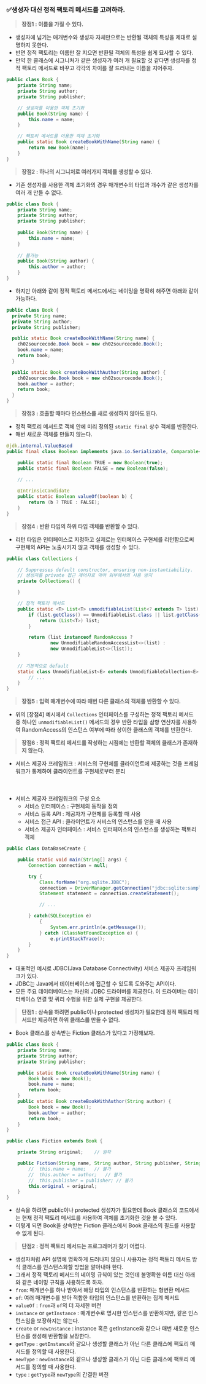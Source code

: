 ### ✅생성자 대신 정적 팩토리 메서드를 고려하라.

> **장점1 : 이름을 가질 수 있다.**
* 생성자에 넘기는 매개변수와 생성자 자체만으로는 반환될 객체의 특성을 제대로 설명하지 못한다.
* 반면 정적 팩토리는 이름만 잘 지으면 반환될 객체의 특성을 쉽게 묘사할 수 있다.
* 만약 한 클래스에 시그니처가 같은 생성자가 여러 개 필요할 것 같다면 생성자를 정적 팩토리 메서드로 바꾸고 각각의 차이를 잘 드러내는 이름을 지어주자.
```java
public class Book {
	private String name;
	private String author;
	private String publisher;

	// 생성자를 이용한 객체 초기화
	public Book(String name) {
		this.name = name;
	}

	// 펙토리 메서드를 이용한 객체 초기화
	public static Book createBookWithName(String name) {
		return new Book(name);
	}
}
```

> **장점2 : 하나의 시그니처로 여러가지 객체를 생성할 수 있다.**
* 기존 생성자를 사용한 객체 초기화의 경우 매개변수의 타입과 개수가 같은 생성자를 여러 개 만들 수 없다.
```java
public class Book {
    private String name;
    private String author;
    private String publisher;
	
    public Book(String name) {
        this.name = name;
    }
    
    // 불가능
    public Book(String author) {
        this.author = author;
    }
}
```

* 하지만 아래와 같이 정적 팩토리 메서드에서는 네이밍을 명확히 해주면 아래와 같이 가능하다.

```java
public class Book {
  private String name;
  private String author;
  private String publisher;

  public static Book createBookWithName(String name) {
    ch02sourcecode.Book book = new ch02sourcecode.Book();
    book.name = name;
    return book;
  }

  public static Book createBookWithAuthor(String author) {
    ch02sourcecode.Book book = new ch02sourcecode.Book();
    book.author = author;
    return book;
  }
}
```

> **장점3 : 호출할 때마다 인스턴스를 새로 생성하지 않아도 된다.**
* 정적 팩토리 메서드로 객체 안에 미리 정의된 `static final` 상수 객체를 반환한다.
* 매번 새로운 객체를 만들지 않는다.
```java
@jdk.internal.ValueBased
public final class Boolean implements java.io.Serializable, Comparable<Boolean>, Constable {

	public static final Boolean TRUE = new Boolean(true);
	public static final Boolean FALSE = new Boolean(false);
	
	// ...

	@IntrinsicCandidate
	public static Boolean valueOf(boolean b) {
		return (b ? TRUE : FALSE);
	}
}
```

> **장점4 : 반환 타입의 하위 타입 객체를 반환할 수 있다.**
* 리턴 타입은 인터페이스로 지정하고 실제로는 인터페이스 구현체를 리턴함으로써 구현체의 API는 노출시키지 않고 객체를 생성할 수 있다.
```java
public class Collections {

	// Suppresses default constructor, ensuring non-instantiability.
    // 생성자를 private 접근 제어자로 막아 외부에서의 사용 방지
	private Collections() {

	}

	// 정적 팩토리 메서드
	public static <T> List<T> unmodifiableList(List<? extends T> list) {
		if (list.getClass() == UnmodifiableList.class || list.getClass() == UnmodifiableRandomAccessList.class) {
			return (List<T>) list;
		}

		return (list instanceof RandomAccess ?
				new UnmodifiableRandomAccessList<>(list) :
				new UnmodifiableList<>(list));
	}
	
	// 기본적으로 default
	static class UnmodifiableList<E> extends UnmodifiableCollection<E> implements List<E> {
		// ...
	}
}
```

> **장점5 : 입력 매개변수에 따라 매번 다른 클래스의 객체를 반환할 수 있다.**
* 위의 [장점4] 예시에서 `Collections` 인터페이스를 구성하는 정적 팩토리 메서드 중 하나인 `unmodifiableList()` 메서드의 경우 반환 타입을 삼항 연산자를 사용하여 RandomAccess의 인스턴스 여부에 따라 상이한 클래스의 객체를 반환한다.

> **장점6 : 정적 팩토리 메서드를 작성하는 시점에는 반환할 객체의 클래스가 존재하지 않는다.**
* 서비스 제공자 프레임워크 : 서비스의 구현체를 클라이언트에 제공하는 것을 프레임워크가 통제하여 클라이언트를 구현체로부터 분리
<br></br>
<br></br>
* 서비스 제공자 프레임워크의 구성 요소
  * 서비스 인터페이스 : 구현체의 동작을 정의
  * 서비스 등록 API : 제공자가 구현체를 등록할 때 사용
  * 서비스 접근 API : 클라이언트가 서비스의 인스턴스를 얻을 때 사용
  * 서비스 제공자 인터페이스 : 서비스 인터페이스의 인스턴스를 생성하는 팩토리 객체

```java
public class DataBaseCreate {

	public static void main(String[] args) {
		Connection connection = null;

		try {
			Class.forName("org.sqlite.JDBC");
			connection = DriverManager.getConnection("jdbc:sqlite:sample.db");
			Statement statement = connection.createStatement();

			// ...

		} catch(SQLException e)
			{
				System.err.println(e.getMessage());
			} catch (ClassNotFoundException e) {
				e.printStackTrace();
		}
	}
}
```
* 대표적인 예시로 JDBC(Java Database Connectivity) 서비스 제공자 프레임워크가 있다.
* JDBC는 Java에서 데이터베이스에 접근할 수 있도록 도와주는 API이다.
* 모든 주요 데이터베이스는 자신의 JDBC 드라이버를 제공한다. 이 드라이버는 데이터베이스 연결 및 쿼리 수행을 위한 실제 구현을 제공한다.

> **단점1 : 상속을 하려면 public이나 protected 생성자가 필요한데 정적 팩토리 메서드만 제공하면 하위 클래스를 만들 수 없다.**
* Book 클래스를 상속받는 Fiction 클래스가 있다고 가정해보자.
```java
public class Book {
	private String name;
	private String author;
	private String publisher;

	public static Book createBookWithName(String name) {
		Book book = new Book();
		book.name = name;
		return book;
	}
	public static Book createBookWithAuthor(String author) {
		Book book = new Book();
		book.author = author;
		return book;
	}
}
```
```java
public class Fiction extends Book {

	private String original;	// 원작

	public Fiction(String name, String author, String publisher, String original) {
		//	this.name = name;   // 불가
		//	this.author = author;   // 불가
		//	this.publisher = publisher; // 불가 
		this.original = original;
	}
}
```
* 상속을 하려면 public이나 protected 생성자가 필요한데 Book 클래스의 코드에서는 현재 정적 팩토리 메서드를 사용하여 객체를 초기화한 것을 볼 수 있다.
* 이렇게 되면 Book을 상속받는 Fiction 클래스에서 Book 클래스의 필드를 사용할 수 없게 된다.

> **단점2 : 정적 팩토리 메서드는 프로그래머가 찾기 어렵다.**
* 생성자처럼 API 설명에 명확하게 드러나지 않으니 사용자는 정적 팩토리 메서드 방식 클래스를 인스턴스화할 방법을 알아내야 한다.
* 그래서 정적 팩토리 메서드의 네이밍 규칙이 있는 것인데 불명확한 이름 대신 아래와 같은 네이밍 규칙을 사용하도록 하자.
* `from`: 매개변수를 하나 받아서 해당 타입의 인스턴스를 반환하는 형변환 메서드
* `of`: 여러 매개변수를 받아 적합한 타입의 인스턴스를 반환하는 집계 메서드
* `valueOf` : `from`과 `of`의 더 자세한 버전
* `instance` or `getInstance` : 매개변수로 명시한 인스턴스를 반환하지만, 같은 인스턴스임을 보장하지는 않는다.
* `create` or `newInstance` : instance 혹은 getInstance와 같으나 매번 새로운 인스턴스를 생성해 반환함을 보장한다.
* `getType` : `getInstance`와 같으나 생성할 클래스가 아닌 다른 클래스에 팩토리 메서드를 정의할 때 사용한다.
* `newType` : `newInstance`와 같으나 생성할 클래스가 아닌 다른 클래스에 팩토리 메서드를 정의할 때 사용한다.
* `type` : `getType`과 `newType`의 간결한 버전